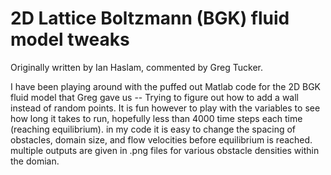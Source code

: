 # 2D Lattice Boltzmann (BGK) fluid model tweaks

Originally written by Ian Haslam, commented by Greg Tucker.

I have been playing around with the puffed out Matlab code for the 2D BGK fluid model that Greg gave us -- Trying to figure out how to add a wall instead of random points. It is fun however to play with the variables to see how long it takes to run, hopefully less than 4000 time steps each time (reaching equilibrium). in my code it is easy to change the spacing of obstacles, domain size, and flow velocities before equilibrium is reached. multiple outputs are given in .png files for various obstacle densities within the domian.
